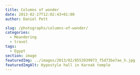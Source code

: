```yaml
---
title: Columns of wonder
date: 2013-02-27T12:02:43+01:00
author: Daniel Pett

slug: /photographs/columns-of-wonder/
categories:
  - Meandering
  - travel
tags:
  - Egypt
section: image
featuredImg: ../images/2013/02/8553939973_f5d73be7ae_h.jpg
featuredImgAlt: Hypostyle hall in Karnak temple
---
```

